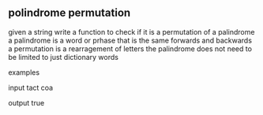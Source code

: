 ## polindrome permutation 
given a string write a function to check if it is a permutation of a palindrome 
a palindrome  is a word or prhase that is the same forwards and backwards
a permutation is a rearragement of letters
the palindrome does not need to be limited to just dictionary words

examples

input tact coa

output   true 